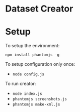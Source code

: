 # Dataset Creator

# Setup

To setup the environment:

```
npm install phantomjs -g
```


To setup configuration only once:

  - `node config.js`

To run creator:
  - `node index.js`
  - `phantomjs screenshots.js`
  - `phantomjs make-xml.js`
